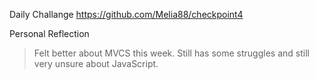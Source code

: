 Daily Challange https://github.com/Melia88/checkpoint4


Personal Reflection

> Felt better about MVCS this week. Still has some struggles and still very unsure about JavaScript.